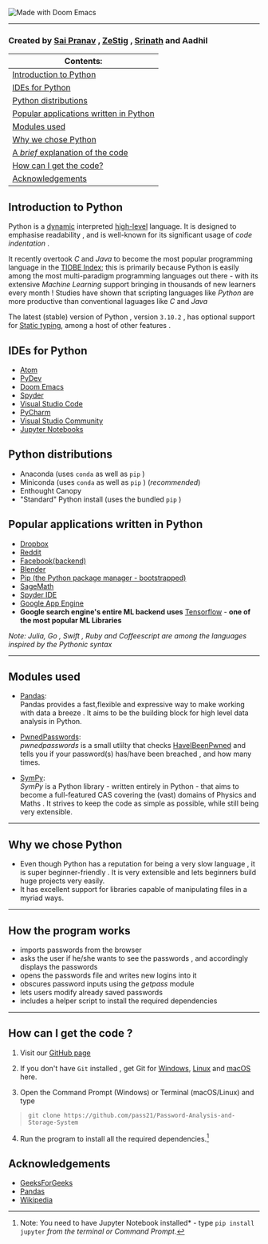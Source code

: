 ![Made with Doom Emacs](https://img.shields.io/badge/Made_with-Doom_Emacs-blueviolet.svg?style=rounded&logo=GNU%20Emacs&logoColor=white) 


---
### Created by [Sai Pranav](https://github.com/maddisaipranav) , [ZeStig](https://github.com/ZeRealStig) , [Srinath](https://github.com/Srinath-Anand) and Aadhil

| Contents:                              |
|----------------------------------------|
| [Introduction to Python](#introduction-to-python)           |
| [IDEs for Python](#ides-for-python) |
| [Python distributions](#python-distributions) |
| [Popular applications written in  Python](#popular-applications-written-in-python) |
| [Modules used](#modules-used) |
| [Why we chose Python](#why-we-chose-python)                   |
| [A _brief_ explanation of the code](#how-the-program-works)      |
| [How can I get the code?](#how-can-i-get-the-code-)               |
| [Acknowledgements](#acknowledgements)                    |

<!--- https://github.com/PASS21/docs/blob/main/index.md#Python-Distributions -->

## Introduction to Python

Python is a [dynamic](https://wikipedia.org/wiki/Dynamic_Programming_Language) interpreted [high-level](https://en.wikipedia.org/wiki/High-level_programming_language) language. It is designed to emphasise readability , and is well-known for its significant usage of *code indentation* .

It recently overtook *C* and *Java* to become the most popular programming language in the [TIOBE Index](https://tiobe.com/tiobe-index); this is primarily because Python is easily among the most multi-paradigm programming languages out there - with its extensive *Machine Learning* support bringing in thousands of new learners every month !
Studies have shown that scripting languages like *Python* are more productive than conventional laguages like *C* and *Java*

The latest (stable) version of Python , version `3.10.2` , has optional support for [Static typing](https://developer.mozilla.org/en-us/docs/Glossary/Static_typing), among a host of other features .

## IDEs for Python 
- [Atom](https://atom.io)
- [PyDev](https://pydev.org)
- [Doom Emacs](https://github.com/hlissner/doom-emacs)
- [Spyder](https://Spyder-ide.org)
- [Visual Studio Code](https://code.visualstudio.com)
- [PyCharm](https://jetbrains.com/PyCharm)
- [Visual Studio Community](https://aka.ms/vs)
- [Jupyter Notebooks](https://jupyter.org)


## Python distributions
- Anaconda (uses `conda` as well as `pip` )
- Miniconda (uses `conda` as well as `pip` ) (*recommended*)
- Enthought Canopy
- "Standard" Python install (uses the bundled `pip` )

## Popular applications written in Python
- [Dropbox](https://dropbox.com)
- [Reddit](https://reddit.com)
- [Facebook(backend)](https://facebook.com)
- [Blender](https://blender.org)
- [Pip (the Python package manager - bootstrapped)](https://pip.pypa.io/en/stable/)
- [SageMath](https://sagemath.org)
- [Spyder IDE](https://spyder-ide.org)
- [Google App Engine](https://cloud.google.com/appengine/)
- **Google search engine's entire ML backend uses** [Tensorflow](https://tensorflow.org) - **one of the most popular ML Libraries**

*Note: Julia, Go , Swift , Ruby and Coffeescript are among the languages inspired by the Pythonic syntax*

-----
## Modules used
- [Pandas](https://pandas.pydata.io): \
    Pandas provides a fast,flexible and expressive way to make working with data a breeze . It aims to be the building block for high level data analysis in Python.
    
- [PwnedPasswords](https://pypi.org/project/pwnedpasswords/): \
    *pwnedpasswords* is a small utlilty that checks [HaveIBeenPwned](https://haveibeenpwned.com) and tells you if your password(s) has/have been breached , and how many times.
    
- [SymPy](https://sympy.org): \
    *SymPy* is a Python library - written entirely in Python - that aims to become a full-featured CAS covering the (vast) domains of Physics and Maths . It strives to keep the code as simple as possible, while still being very extensible.
    
-----
## Why we chose Python
- Even though Python has a reputation for being a very slow language , it is super beginner-friendly . It is very extensible and lets beginners build huge projects very easily.
- It has excellent support for libraries capable of manipulating files in a myriad ways.

-----
 
## How the program works

- imports passwords from the browser
- asks the user if he/she wants to see the passwords , and accordingly displays the passwords
- opens the passwords file and writes new logins into it 
- obscures password inputs using the *getpass* module
- lets users modify already saved passwords
- includes a helper script to install the required dependencies

-----
## How can I get the code ?
   1) Visit our [GitHub page](https://github.com/PASS21/Password-Analysis-and-Storage-System) 
   
   2) If you don't have `Git` installed , get Git for [Windows](https://gitforwindows.org), [Linux](https://git-scm.com/download/linux) and [macOS](https://git-scm.com/download/mac) here. 


   3) Open the Command Prompt (Windows) or Terminal (macOS/Linux) and type 
   > `git clone https://github.com/pass21/Password-Analysis-and-Storage-System` 
   
   4) Run the program to install all the required dependencies.[^1]

## Acknowledgements
- [GeeksForGeeks](https://geeksforgeeks.org)
- [Pandas](https://pandas.pydata.org)
- [Wikipedia](https://wikipedia.org)

[^1]: Note: You need to have Jupyter Notebook installed* - type `pip install jupyter` *from the terminal or Command Prompt.*
